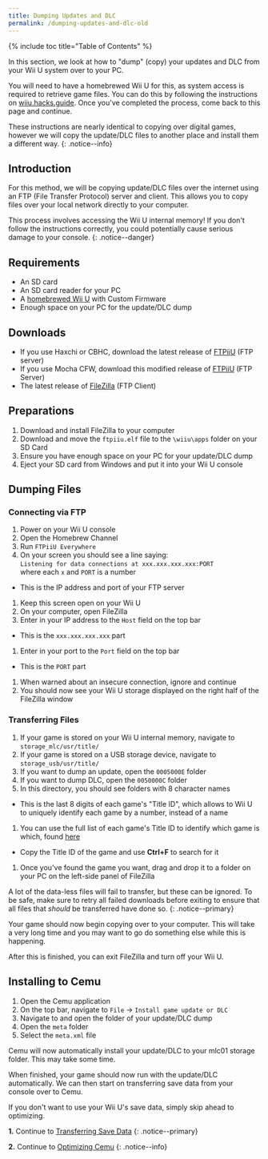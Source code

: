 ```yaml
---
title: Dumping Updates and DLC
permalink: /dumping-updates-and-dlc-old
---
```


{% include toc title="Table of Contents" %}

In this section, we look at how to "dump" (copy) your updates and DLC from your Wii U system over to your PC.

You will need to have a homebrewed Wii U for this, as system access is required to retrieve game files. You can do this by following the instructions on [wiiu.hacks.guide](https://wiiu.hacks.guide/). Once you've completed the process, come back to this page and continue.

These instructions are nearly identical to copying over digital games, however we will copy the update/DLC files to another place and install them a different way.
{: .notice--info}

## Introduction

For this method, we will be copying update/DLC files over the internet using an FTP (File Transfer Protocol) server and client. This allows you to copy files over your local network directly to your computer.

This process involves accessing the Wii U internal memory! If you don't follow the instructions correctly, you could potentially cause serious damage to your console.
{: .notice--danger}

## Requirements

- An SD card
- An SD card reader for your PC
- A [homebrewed Wii U](https://wiiu.hacks.guide/) with Custom Firmware
- Enough space on your PC for the update/DLC dump

## Downloads

- If you use Haxchi or CBHC, download the latest release of [FTPiiU](https://github.com/FIX94/ftpiiu/releases) (FTP server)
- If you use Mocha CFW, download this modified release of [FTPiiU](/assets/files/ftpiiu_everywhere.elf) (FTP Server)
- The latest release of [FileZilla](https://filezilla-project.org/download.php?show_all=1) (FTP Client)

## Preparations

1. Download and install FileZilla to your computer
1. Download and move the `ftpiiu.elf` file to the `\wiiu\apps` folder on your SD Card
1. Ensure you have enough space on your PC for your update/DLC dump
1. Eject your SD card from Windows and put it into your Wii U console

## Dumping Files

### Connecting via FTP

1. Power on your Wii U console
1. Open the Homebrew Channel
1. Run `FTPiiU Everywhere`
1. On your screen you should see a line saying:<br>
    `Listening for data connections at xxx.xxx.xxx.xxx:PORT`<br>
    where each `x` and `PORT` is a number
  - This is the IP address and port of your FTP server
1. Keep this screen open on your Wii U
1. On your computer, open FileZilla
1. Enter in your IP address to the `Host` field on the top bar
  - This is the `xxx.xxx.xxx.xxx` part
1. Enter in your port to the `Port` field on the top bar
  - This is the `PORT` part
1. When warned about an insecure connection, ignore and continue
1. You should now see your Wii U storage displayed on the right half of the FileZilla window

### Transferring Files

1. If your game is stored on your Wii U internal memory, navigate to `storage_mlc/usr/title/`
1. If your game is stored on a USB storage device, navigate to `storage_usb/usr/title/`
1. If you want to dump an update, open the `0005000E` folder
1. If you want to dump DLC, open the `0050000C` folder
1. In this directory, you should see folders with 8 character names
  - This is the last 8 digits of each game's "Title ID", which allows to Wii U to uniquely identify each game by a number, instead of a name
1. You can use the full list of each game's Title ID to identify which game is which, found [here](http://wiiubrew.org/wiki/Title_database#00050000:_eShop_and_disc_titles)
  - Copy the Title ID of the game and use **Ctrl+F** to search for it
1. Once you've found the game you want, drag and drop it to a folder on your PC on the left-side panel of FileZilla

A lot of the data-less files will fail to transfer, but these can be ignored. To be safe, make sure to retry all failed downloads before exiting to ensure that all files that _should_ be transferred have done so.
{: .notice--primary}

Your game should now begin copying over to your computer. This will take a very long time and you may want to go do something else while this is happening.

After this is finished, you can exit FileZilla and turn off your Wii U.

## Installing to Cemu

1. Open the Cemu application
1. On the top bar, navigate to `File` -> `Install game update or DLC`
1. Navigate to and open the folder of your update/DLC dump
1. Open the `meta` folder
1. Select the `meta.xml` file

Cemu will now automatically install your update/DLC to your mlc01 storage folder. This may take some time.

When finished, your game should now run with the update/DLC automatically. We can then start on transferring save data from your console over to Cemu.

If you don't want to use your Wii U's save data, simply skip ahead to optimizing.

**1.** Continue to [Transferring Save Data](transferring-save-data)
{: .notice--primary}

**2.** Continue to [Optimizing Cemu](optimizing-cemu)
{: .notice--info}

